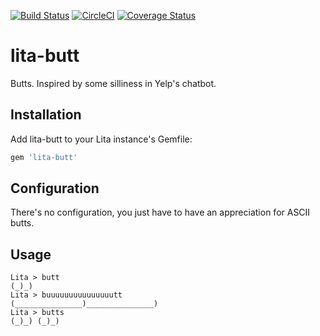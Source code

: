 [![Build Status](https://travis-ci.org/nickpegg/lita-butt.svg?branch=master)](https://travis-ci.org/nickpegg/lita-butt)
[![CircleCI](https://circleci.com/gh/nickpegg/lita-butt.svg?style=svg)](https://circleci.com/gh/nickpegg/lita-butt)
[![Coverage Status](https://coveralls.io/repos/github/nickpegg/lita-butt/badge.svg?branch=master)](https://coveralls.io/github/nickpegg/lita-butt?branch=master)

# lita-butt

Butts. Inspired by some silliness in Yelp's chatbot.

## Installation

Add lita-butt to your Lita instance's Gemfile:

``` ruby
gem 'lita-butt'
```

## Configuration
There's no configuration, you just have to have an appreciation for ASCII butts.


## Usage

```
Lita > butt
(_)_)
Lita > buuuuuuuuuuuuuuutt
(_______________)_______________)
Lita > butts
(_)_) (_)_)
```
